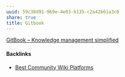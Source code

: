 ```yaml
---
uuid: 59c38d91-969e-4e03-b135-c2a42b61a3c6
share: true
title: Gitbook
---
```

[GitBook – Knowledge management simplified](https://www.gitbook.com/)

#### Backlinks

* [Best Community Wiki Platforms](/eb0a4ed0-c2cb-4492-8c69-0036e6823a9e)